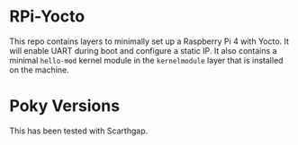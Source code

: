 # RPi-Yocto

This repo contains layers to minimally set up a Raspberry Pi 4 with Yocto. It will enable UART during boot and configure a static IP. It also contains a minimal ```hello-mod``` kernel module in the ```kernelmodule``` layer that is installed on the machine.

# Poky Versions

This has been tested with Scarthgap.
